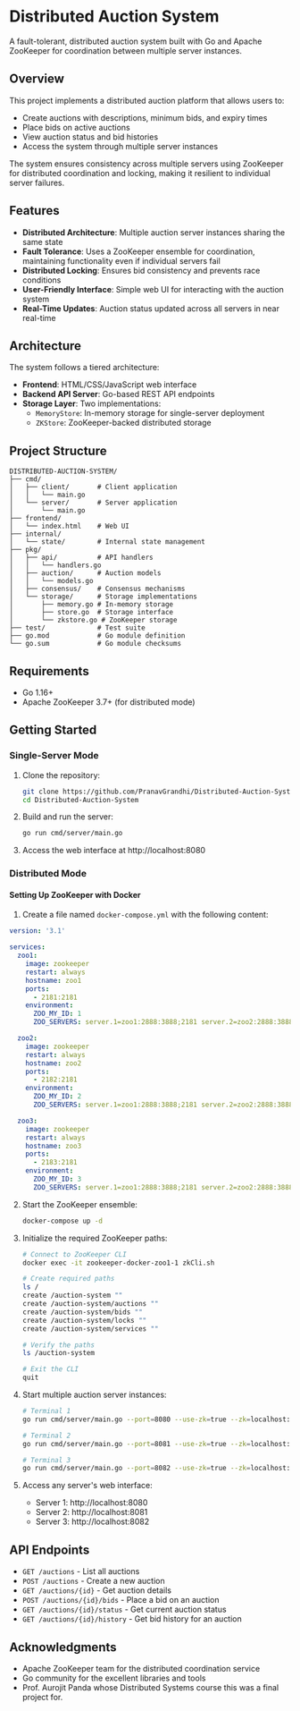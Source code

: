# Distributed Auction System

A fault-tolerant, distributed auction system built with Go and Apache ZooKeeper for coordination between multiple server instances.

## Overview

This project implements a distributed auction platform that allows users to:
- Create auctions with descriptions, minimum bids, and expiry times
- Place bids on active auctions
- View auction status and bid histories
- Access the system through multiple server instances

The system ensures consistency across multiple servers using ZooKeeper for distributed coordination and locking, making it resilient to individual server failures.

## Features

- **Distributed Architecture**: Multiple auction server instances sharing the same state
- **Fault Tolerance**: Uses a ZooKeeper ensemble for coordination, maintaining functionality even if individual servers fail
- **Distributed Locking**: Ensures bid consistency and prevents race conditions
- **User-Friendly Interface**: Simple web UI for interacting with the auction system
- **Real-Time Updates**: Auction status updated across all servers in near real-time

## Architecture

The system follows a tiered architecture:

- **Frontend**: HTML/CSS/JavaScript web interface
- **Backend API Server**: Go-based REST API endpoints
- **Storage Layer**: Two implementations:
  - `MemoryStore`: In-memory storage for single-server deployment
  - `ZKStore`: ZooKeeper-backed distributed storage

## Project Structure

```
DISTRIBUTED-AUCTION-SYSTEM/
├── cmd/
│   ├── client/       # Client application
│   │   └── main.go
│   └── server/       # Server application
│       └── main.go
├── frontend/
│   └── index.html    # Web UI
├── internal/
│   └── state/        # Internal state management
├── pkg/
│   ├── api/          # API handlers
│   │   └── handlers.go
│   ├── auction/      # Auction models
│   │   └── models.go
│   ├── consensus/    # Consensus mechanisms
│   └── storage/      # Storage implementations
│       ├── memory.go # In-memory storage
│       ├── store.go  # Storage interface
│       └── zkstore.go # ZooKeeper storage
├── test/             # Test suite
├── go.mod            # Go module definition
└── go.sum            # Go module checksums
```

## Requirements

- Go 1.16+
- Apache ZooKeeper 3.7+ (for distributed mode)

## Getting Started

### Single-Server Mode

1. Clone the repository:
   ```bash
   git clone https://github.com/PranavGrandhi/Distributed-Auction-System
   cd Distributed-Auction-System
   ```

2. Build and run the server:
   ```bash
   go run cmd/server/main.go
   ```

3. Access the web interface at http://localhost:8080

### Distributed Mode

#### Setting Up ZooKeeper with Docker

1. Create a file named `docker-compose.yml` with the following content:

```yaml
version: '3.1'

services:
  zoo1:
    image: zookeeper
    restart: always
    hostname: zoo1
    ports:
      - 2181:2181
    environment:
      ZOO_MY_ID: 1
      ZOO_SERVERS: server.1=zoo1:2888:3888;2181 server.2=zoo2:2888:3888;2181 server.3=zoo3:2888:3888;2181

  zoo2:
    image: zookeeper
    restart: always
    hostname: zoo2
    ports:
      - 2182:2181
    environment:
      ZOO_MY_ID: 2
      ZOO_SERVERS: server.1=zoo1:2888:3888;2181 server.2=zoo2:2888:3888;2181 server.3=zoo3:2888:3888;2181

  zoo3:
    image: zookeeper
    restart: always
    hostname: zoo3
    ports:
      - 2183:2181
    environment:
      ZOO_MY_ID: 3
      ZOO_SERVERS: server.1=zoo1:2888:3888;2181 server.2=zoo2:2888:3888;2181 server.3=zoo3:2888:3888;2181
```

2. Start the ZooKeeper ensemble:
   ```bash
   docker-compose up -d
   ```

3. Initialize the required ZooKeeper paths:
   ```bash
   # Connect to ZooKeeper CLI
   docker exec -it zookeeper-docker-zoo1-1 zkCli.sh
   
   # Create required paths
   ls /
   create /auction-system ""
   create /auction-system/auctions ""
   create /auction-system/bids ""
   create /auction-system/locks ""
   create /auction-system/services ""
   
   # Verify the paths
   ls /auction-system
   
   # Exit the CLI
   quit
   ```

4. Start multiple auction server instances:
   ```bash
   # Terminal 1
   go run cmd/server/main.go --port=8080 --use-zk=true --zk=localhost:2181,localhost:2182,localhost:2183
   
   # Terminal 2
   go run cmd/server/main.go --port=8081 --use-zk=true --zk=localhost:2181,localhost:2182,localhost:2183
   
   # Terminal 3
   go run cmd/server/main.go --port=8082 --use-zk=true --zk=localhost:2181,localhost:2182,localhost:2183
   ```

3. Access any server's web interface:
   - Server 1: http://localhost:8080
   - Server 2: http://localhost:8081
   - Server 3: http://localhost:8082

## API Endpoints

- `GET /auctions` - List all auctions
- `POST /auctions` - Create a new auction
- `GET /auctions/{id}` - Get auction details
- `POST /auctions/{id}/bids` - Place a bid on an auction
- `GET /auctions/{id}/status` - Get current auction status
- `GET /auctions/{id}/history` - Get bid history for an auction

## Acknowledgments

- Apache ZooKeeper team for the distributed coordination service
- Go community for the excellent libraries and tools
- Prof. Aurojit Panda whose Distributed Systems course this was a final project for.
